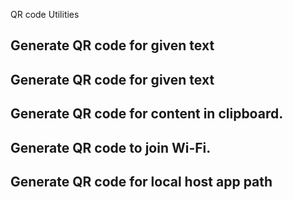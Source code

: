 
QR code Utilities

## Generate QR code for given text

## Generate QR code for given text

## Generate QR code for content in clipboard.

## Generate QR code to join Wi-Fi.

## Generate QR code for local host app path
